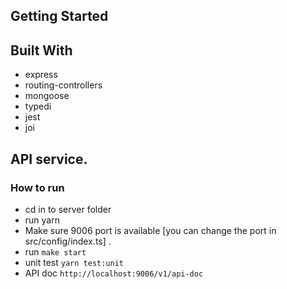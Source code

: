 
## Getting Started

## Built With
- express
- routing-controllers
- mongoose
- typedi
- jest
- joi

## API service.

### How to run
- cd in to server folder
- run yarn
- Make sure 9006 port is available [you can change the port in src/config/index.ts] .
- run ```make start```
- unit test ```yarn test:unit```
- API doc ```http://localhost:9006/v1/api-doc```




